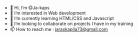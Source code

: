 - 👋 Hi, I’m @Ja-kaps
- 👀 I’m interested in Web development
- 🌱 I’m currently learning HTML/CSS and Javascript
- 💞️ I’m looking to collaborate on projects I have in my training
- 📫 How to reach me : jaraxkapila73@gmail.com

<!---
Ja-kaps/Ja-kaps is a ✨ special ✨ repository because its `README.md` (this file) appears on your GitHub profile.
You can click the Preview link to take a look at your changes.
--->
